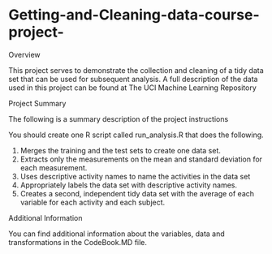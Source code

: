 # Getting-and-Cleaning-data-course-project-

Overview

This project serves to demonstrate the collection and cleaning of a tidy data set that can be used for subsequent analysis. A full description of the data used in this project can be found at The UCI Machine Learning Repository

Project Summary

The following is a summary description of the project instructions

You should create one R script called run_analysis.R that does the following.

 1. Merges the training and the test sets to create one data set.
 2. Extracts only the measurements on the mean and standard deviation for each measurement.
 3. Uses descriptive activity names to name the activities in the data set
 4. Appropriately labels the data set with descriptive activity names.
 5. Creates a second, independent tidy data set with the average of each variable for each activity and each subject.
 

Additional Information

You can find additional information about the variables, data and transformations in the CodeBook.MD file.
